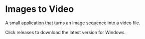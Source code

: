 # Images to Video
A small application that turns an image sequence into a video file.

Click releases to download the latest version for Windows. 

